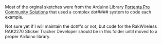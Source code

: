 Most of the orginal sketches were from the Arduino Library [Portenta Pro Community Solutions](https://github.com/hpssjellis/portenta-pro-community-solutions/tree/main/examples) that used a complex dot#### system to code each example.

Not sure yet if I will maintain the dot#'s or not, but code for the RakWireless RAK2270 Sticker Tracker Developer  should be in this folder until moved to a proper Arduino library.
